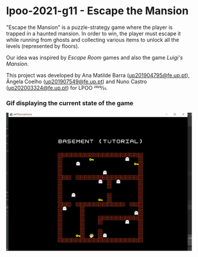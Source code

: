 # lpoo-2021-g11 - Escape the Mansion

"Escape the Mansion" is a puzzle-strategy game where the player is trapped in a haunted mansion.
In order to win, the player must escape it while running from ghosts and collecting various items to unlock
all the levels (represented by floors).

Our idea was inspired by *Escape Room* games and also the game *Luigi's Mansion*.

This project was developed by Ana Matilde Barra (up201904795@fe.up.pt), Ângela Coelho (up201907549@fe.up.pt) and Nuno Castro (up202003324@fe.up.pt) for LPOO 2020⁄21.

### Gif displaying the current state of the game
![Implemented Features 09/05](docs/images/impl_features0905.gif "Implemented Features 09/05")
